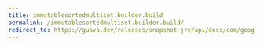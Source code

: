 ```yaml
---
title: immutablesortedmultiset.builder.build
permalink: /immutablesortedmultiset.builder.build/
redirect_to: https://guava.dev/releases/snapshot-jre/api/docs/com/google/common/collect/ImmutableSortedMultiset.Builder.html#build--
---
```

